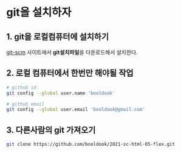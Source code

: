# git을 설치하자
## 1. git을 로컬컴퓨터에 설치하기
[git-scm](https://git-scm.com) 사이트에서 **git설치파일**을 다운로드해서 설치한다.

## 2. 로컬 컴퓨터에서 **한번만** 해야될 작업
```bash
# github id
git config --global user.name 'booldook'

# github email
git config --global user.email 'booldook@gmail.com'
```

## 3. 다른사람의 git 가져오기
```bash
git clone https://github.com/booldook/2021-sc-html-05-flex.git
```


